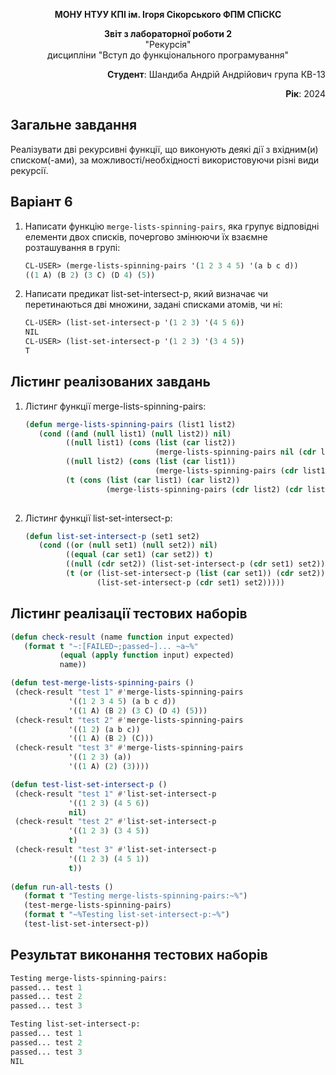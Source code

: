 <p align="center"><b>МОНУ НТУУ КПІ ім. Ігоря Сікорського ФПМ СПіСКС</b></p>
<p align="center">
<b>Звіт з лабораторної роботи 2</b><br/>
"Рекурсія"<br/>
дисципліни "Вступ до функціонального програмування"
</p>
<p align="right"><b>Студент</b>: Шандиба Андрій Андрійович група КВ-13</p>
<p align="right"><b>Рік</b>: 2024</p>

## Загальне завдання

Реалізувати дві рекурсивні функції, що виконують деякі дії з вхідним(и) списком(-ами), за можливості/необхідності використовуючи різні види рекурсії.

## Варіант 6

1. Написати функцію `merge-lists-spinning-pairs`, яка групує відповідні елементи двох списків, почергово змінюючи їх взаємне розташування в групі:
   ```lisp
   CL-USER> (merge-lists-spinning-pairs '(1 2 3 4 5) '(a b c d))
   ((1 A) (B 2) (3 C) (D 4) (5))
   
2. Написати предикат list-set-intersect-p, який визначає чи перетинаються дві множини, задані списками атомів, чи ні:
   ```lisp
   CL-USER> (list-set-intersect-p '(1 2 3) '(4 5 6))
   NIL
   CL-USER> (list-set-intersect-p '(1 2 3) '(3 4 5))
   T
   
## Лістинг реалізованих завдань

1. Лістинг функції merge-lists-spinning-pairs:
   ```lisp
   (defun merge-lists-spinning-pairs (list1 list2)
	  (cond ((and (null list1) (null list2)) nil)
			((null list1) (cons (list (car list2)) 
								(merge-lists-spinning-pairs nil (cdr list2))))
			((null list2) (cons (list (car list1)) 
								(merge-lists-spinning-pairs (cdr list1) nil)))
			(t (cons (list (car list1) (car list2))
					 (merge-lists-spinning-pairs (cdr list2) (cdr list1))))))
					 
2. Лістинг функції list-set-intersect-p:
   ```lisp
   (defun list-set-intersect-p (set1 set2)
	  (cond ((or (null set1) (null set2)) nil)
			((equal (car set1) (car set2)) t)
			((null (cdr set2)) (list-set-intersect-p (cdr set1) set2))
			(t (or (list-set-intersect-p (list (car set1)) (cdr set2))
				   (list-set-intersect-p (cdr set1) set2)))))

## Лістинг реалізації тестових наборів

   ```lisp
   (defun check-result (name function input expected)
	  (format t "~:[FAILED~;passed~]... ~a~%" 
			  (equal (apply function input) expected) 
			  name))

   (defun test-merge-lists-spinning-pairs ()
  	(check-result "test 1" #'merge-lists-spinning-pairs 
				'((1 2 3 4 5) (a b c d))
				'((1 A) (B 2) (3 C) (D 4) (5)))
  	(check-result "test 2" #'merge-lists-spinning-pairs 
				'((1 2) (a b c))
				'((1 A) (B 2) (C)))
  	(check-result "test 3" #'merge-lists-spinning-pairs 
				'((1 2 3) (a))
				'((1 A) (2) (3))))

   (defun test-list-set-intersect-p ()
  	(check-result "test 1" #'list-set-intersect-p 
				'((1 2 3) (4 5 6))
				nil)
  	(check-result "test 2" #'list-set-intersect-p 
				'((1 2 3) (3 4 5))
				t)
  	(check-result "test 3" #'list-set-intersect-p 
				'((1 2 3) (4 5 1))
				t))
			
   (defun run-all-tests ()
	  (format t "Testing merge-lists-spinning-pairs:~%")
	  (test-merge-lists-spinning-pairs)
	  (format t "~%Testing list-set-intersect-p:~%")
	  (test-list-set-intersect-p))   
```
## Результат виконання тестових наборів

   ```lisp
   Testing merge-lists-spinning-pairs:
   passed... test 1
   passed... test 2
   passed... test 3

   Testing list-set-intersect-p:
   passed... test 1
   passed... test 2
   passed... test 3
   NIL



